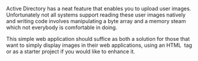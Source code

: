 Active Directory has a neat feature that enables you to upload user images. Unfortunately not all systems support reading these user images natively and writing code involves manipulating a byte array and a memory steam which not everybody is comfortable in doing.

This simple web application should suffice as both a solution for those that want to simply display images in their web applications, using an HTML <IMG> tag or as a starter project if you would like to enhance it.

